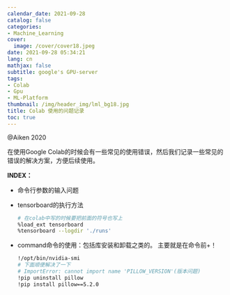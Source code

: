 ```yaml
---
calendar_date: 2021-09-28
catalog: false
categories:
- Machine_Learning
cover:
  image: /cover/cover18.jpeg
date: 2021-09-28 05:34:21
lang: cn
mathjax: false
subtitle: google's GPU-server
tags:
- Colab
- Gpu
- ML-Platform
thumbnail: /img/header_img/lml_bg18.jpg
title: Colab 使用的问题记录
toc: true
---
```


@Aiken 2020 

在使用Google Colab的时候会有一些常见的使用错误，然后我们记录一些常见的错误的解决方案，方便后续使用。

**INDEX：**

- 命令行参数的输入问题

- tensorboard的执行方法

  ```bash
  # 在colab中写的时候要把前面的符号也写上
  %load_ext tensorboard  
  %tensorboard --logdir './runs'  
  ```

- command命令的使用：包括库安装和卸载之类的。
  主要就是在命令前+！

  ```bash
  !/opt/bin/nvidia-smi
  # 下面顺便解决了一下
  # ImportError: cannot import name 'PILLOW_VERSION'(版本问题)
  !pip uninstall pillow
  !pip install pillow==5.2.0
  ```